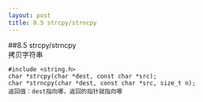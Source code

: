 ```yaml
---
layout: post
title: 8.5 strcpy/strncpy
---
```


##8.5 strcpy/strncpy   
拷贝字符串

	#include <string.h>
	char *strcpy(char *dest, const char *src);
	char *strncpy(char *dest, const char *src, size_t n);
	返回值：dest指向哪，返回的指针就指向哪
